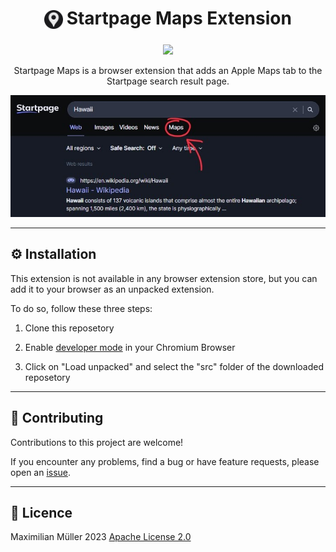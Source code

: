<h1 align="center">
<sub>
<img src="src/icon/128.png" height="30">
</sub>
Startpage Maps Extension
</h1>

<p align="center">
<a href="https://github.com/maxmmueller/startpage-maps/blob/main/LICENSE"><img src="https://img.shields.io/badge/license-Apache%202-blue"/></a>
</p>


<p align="center">Startpage Maps is a browser extension that adds an Apple Maps tab to the Startpage search result page.</p>


<p align="center">
<img src="images/search.jpg">
</p>

---
## ⚙️ Installation
This extension is not available in any browser extension store, but you can add it to your browser as an unpacked extension.

To do so, follow these three steps:

1. Clone this reposetory
2. Enable [developer mode](chrome://extensions/#devModeLabel) in your Chromium Browser

3. Click on "Load unpacked" and select the "src" folder of the downloaded reposetory

---
## 🔮 Contributing
Contributions to this project are welcome!

If you encounter any problems, find a bug or have feature requests, please open an [issue](https://github.com/maxmmueller/startpage-maps/issues/new).

---
## 📃 Licence
Maximilian Müller 2023 [Apache License 2.0](LICENSE)